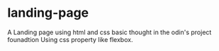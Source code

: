 # landing-page
A Landing page using html and css basic thought in the odin's project founadtion 
Using css property like flexbox.  
